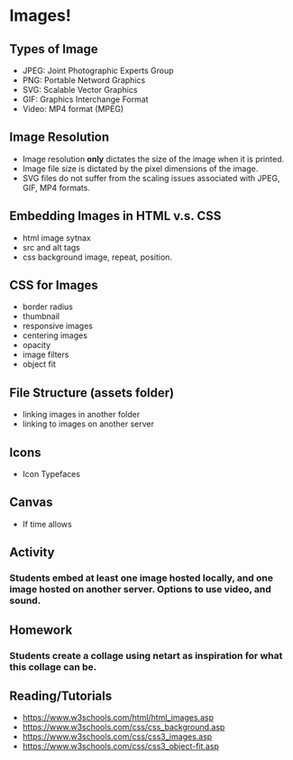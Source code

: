 # Images!
## Types of Image
* JPEG: Joint Photographic Experts Group
* PNG: Portable Netword Graphics
* SVG: Scalable Vector Graphics
* GIF: Graphics Interchange Format
* Video: MP4 format (MPEG)

## Image Resolution
* Image resolution **only** dictates the size of the image when it is printed.
* Image file size is dictated by the pixel dimensions of the image.
* SVG files do not suffer from the scaling issues associated with JPEG, GIF, MP4 formats.

## Embedding Images in HTML v.s. CSS
* html image sytnax
* src and alt tags
* css background image, repeat, position.

## CSS for Images
* border radius
* thumbnail
* responsive images
* centering images
* opacity
* image filters
* object fit

## File Structure (assets folder)
* linking images in another folder
* linking to images on another server


## Icons
* Icon Typefaces


## Canvas
* If time allows

## Activity
### Students embed at least one image hosted locally, and one image hosted on another server. Options to use video, and sound.

## Homework
### Students create a collage using netart as inspiration for what this collage can be.

## Reading/Tutorials
* https://www.w3schools.com/html/html_images.asp
* https://www.w3schools.com/css/css_background.asp
* https://www.w3schools.com/css/css3_images.asp
* https://www.w3schools.com/css/css3_object-fit.asp

